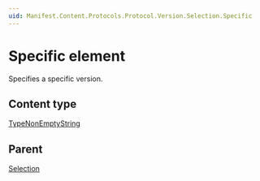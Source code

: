 ```yaml
---
uid: Manifest.Content.Protocols.Protocol.Version.Selection.Specific
---
```


# Specific element

Specifies a specific version.

## Content type

[TypeNonEmptyString](xref:Manifest-TypeNonEmptyString)

## Parent

[Selection](xref:Manifest.Content.Protocols.Protocol.Version.Selection)
